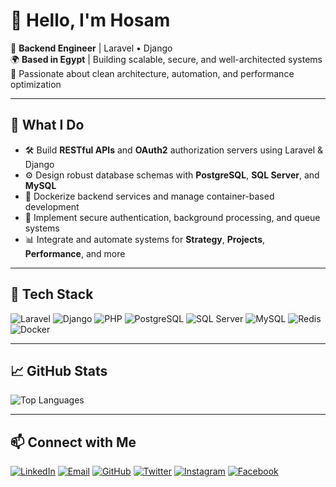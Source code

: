 # 👋 Hello, I'm Hosam

🔧 **Backend Engineer** | Laravel • Django  
🌍 **Based in Egypt** | Building scalable, secure, and well-architected systems  
🚀 Passionate about clean architecture, automation, and performance optimization

---

## 💼 What I Do

- 🛠️ Build **RESTful APIs** and **OAuth2** authorization servers using Laravel & Django  
- ⚙️ Design robust database schemas with **PostgreSQL**, **SQL Server**, and **MySQL**  
- 🐳 Dockerize backend services and manage container-based development  
- 🔐 Implement secure authentication, background processing, and queue systems  
- 📊 Integrate and automate systems for **Strategy**, **Projects**, **Performance**, and more

---

## 🧰 Tech Stack

![Laravel](https://img.shields.io/badge/-Laravel-F55247?logo=laravel&logoColor=white)
![Django](https://img.shields.io/badge/-Django-092E20?logo=django&logoColor=white)
![PHP](https://img.shields.io/badge/-PHP-777BB4?logo=php&logoColor=white)
![PostgreSQL](https://img.shields.io/badge/-PostgreSQL-4169E1?logo=postgresql&logoColor=white)
![SQL Server](https://img.shields.io/badge/-SQL%20Server-CC2927?logo=microsoft-sql-server&logoColor=white)
![MySQL](https://img.shields.io/badge/-MySQL-4479A1?logo=mysql&logoColor=white)
![Redis](https://img.shields.io/badge/-Redis-DC382D?logo=redis&logoColor=white)
![Docker](https://img.shields.io/badge/-Docker-2496ED?logo=docker&logoColor=white)

---

## 📈 GitHub Stats
![Top Languages](https://github-readme-stats.vercel.app/api/top-langs/?username=hosametm&layout=compact&theme=tokyonight)

---

## 📫 Connect with Me

[![LinkedIn](https://img.shields.io/badge/-LinkedIn-0077B5?logo=linkedin&logoColor=white)](https://linkedin.com/in/hosametm)  [![Email](https://img.shields.io/badge/-Email-D14836?logo=gmail&logoColor=white)](mailto:hosammetman@gmail.com) [![GitHub](https://img.shields.io/badge/-GitHub-181717?logo=github&logoColor=white)](https://github.com/hosametm)  [![Twitter](https://img.shields.io/badge/-Twitter-1DA1F2?logo=twitter&logoColor=white)](https://twitter.com/hosametm)  [![Instagram](https://img.shields.io/badge/-Instagram-E4405F?logo=instagram&logoColor=white)](https://instagram.com/hosametm) [![Facebook](https://img.shields.io/badge/-Facebook-1877F2?logo=facebook&logoColor=white)](https://facebook.com/hosametm)

